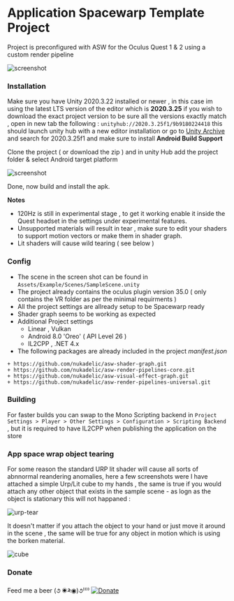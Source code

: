 # Application Spacewarp Template Project
  
  
Project is preconfigured with ASW for the Oculus Quest 1 &amp; 2 using a custom render pipeline 

![screenshot](https://raw.githubusercontent.com/nukadelic/unity-application-spacewarp/master/Img/screenshot.png)

### Installation

Make sure you have Unity 2020.3.22 installed or newer , in this case im using the latest LTS version of the editor which is **2020.3.25** if you wish to download the exact project version to be sure all the versions exactly match , open in new tab the following : `unityhub://2020.3.25f1/9b9180224418` this should launch unity hub with a new editor installation or go to [Unity Archive](https://unity3d.com/get-unity/download/archive) and search for 2020.3.25f1 and make sure to install **Android Build Support**

Clone the project ( or download the zip ) and in unity Hub add the project folder & select Android target platform  
  
![screenshot](https://raw.githubusercontent.com/nukadelic/unity-application-spacewarp/master/Img/hub.png)

Done, now build and install the apk.

**Notes** 
* 120Hz is still in experimental stage , to get it working enable it inside the Quest headset in the settings under experimental features. 
* Unsupported materials will result in tear , make sure to edit your shaders to support motion vectors or make them in shader graph.
* Lit shaders will cause wild tearing ( see below ) 

### Config 

* The scene in the screen shot can be found in `Assets/Example/Scenes/SampleScene.unity`
* The project already contains the oculus plugin version 35.0 ( only contains the VR folder as per the minimal requirments )
* All the project settings are allready setup to be Spacewarp ready 
* Shader graph seems to be working as expected 
* Additional Project settings 
  * Linear , Vulkan 
  * Android 8.0 'Oreo' ( API Level 26 ) 
  * IL2CPP , .NET 4.x  
* The following packages are already included in the project _manifest.json_
``` 
+ https://github.com/nukadelic/asw-shader-graph.git
+ https://github.com/nukadelic/asw-render-pipelines-core.git
+ https://github.com/nukadelic/asw-visual-effect-graph.git
+ https://github.com/nukadelic/asw-render-pipelines-universal.git
```

### Building 

For faster builds you can swap to the Mono Scripting backend in `Project Settings > Player > Other Settings > Configuration > Scripting Backend` , but it is required to have IL2CPP when publishing the application on the store 

### App space wrap object tearing 

For some reason the standard URP lit shader will cause all sorts of abnnormal reandering anomalies, here a few screenshots were I have attached a simple Urp/Lit cube to my hands , the same is true if you would attach any other object that exists in the sample scene - as logn as the object is stationary this will not happaned :  
  
![urp-tear](https://raw.githubusercontent.com/nukadelic/unity-application-spacewarp/master/Img/urp-tear.png)

It doesn't matter if you attach the object to your hand or just move it around in the scene , the same will be true for any object in motion which is using the borken material.  
  
![cube](https://raw.githubusercontent.com/nukadelic/unity-application-spacewarp/master/Img/cube.gif)


### Donate 

Feed me a beer (૭ ◉༬◉)૭⁾⁾⁾⁾ [![Donate](https://img.shields.io/badge/Donate-PayPal-green.svg)](https://www.paypal.me/wad1m)
